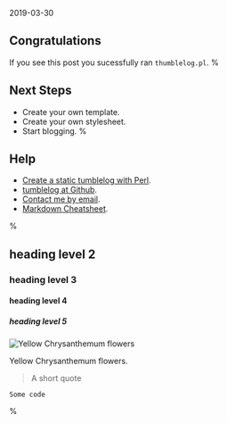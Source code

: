 2019-03-30
## Congratulations

If you see this post you sucessfully ran `thumblelog.pl`.
%
## Next Steps

- Create your own template.
- Create your own stylesheet.
- Start blogging.
%
## Help

- [Create a static tumblelog with Perl](http://johnbokma.com/blog/2019/03/30/tumblelog-perl.html).
- [tumblelog at Github](https://github.com/john-bokma/tumblelog).
- [Contact me by email](http://johnbokma.com/email.html).
- [Markdown Cheatsheet](
https://github.com/adam-p/markdown-here/wiki/Markdown-Cheatsheet).

%
## heading level 2
### heading level 3
#### heading level 4
##### heading level 5

![Yellow Chrysanthemum flowers](
http://plurrrr.com/images/yellow-chrysanthemum-flowers.jpg)

Yellow Chrysanthemum flowers.

> A short quote

```
Some code
```
%
